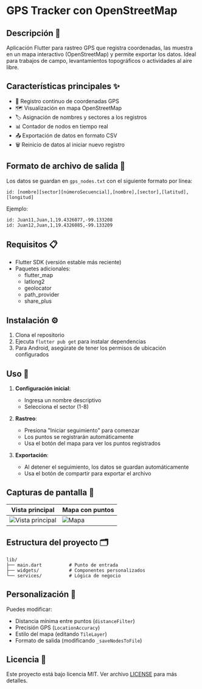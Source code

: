 # GPS Tracker con OpenStreetMap

## Descripción 📍

Aplicación Flutter para rastreo GPS que registra coordenadas, las muestra en un mapa interactivo (OpenStreetMap) y permite exportar los datos. Ideal para trabajos de campo, levantamientos topográficos o actividades al aire libre.

## Características principales ✨

- 📍 Registro continuo de coordenadas GPS
- 🗺️ Visualización en mapa OpenStreetMap
- 🏷️ Asignación de nombres y sectores a los registros
- 📊 Contador de nodos en tiempo real
- 📤 Exportación de datos en formato CSV
- 🗑️ Reinicio de datos al iniciar nuevo registro

## Formato de archivo de salida 📄

Los datos se guardan en `gps_nodes.txt` con el siguiente formato por línea:

```
id: [nombre][sector][númeroSecuencial],[nombre],[sector],[latitud],[longitud]
```

Ejemplo:
```
id: Juan11,Juan,1,19.4326077,-99.133208
id: Juan12,Juan,1,19.4326085,-99.133209
```

## Requisitos 📋

- Flutter SDK (versión estable más reciente)
- Paquetes adicionales:
  - flutter_map
  - latlong2
  - geolocator
  - path_provider
  - share_plus

## Instalación ⚙️

1. Clona el repositorio
2. Ejecuta `flutter pub get` para instalar dependencias
3. Para Android, asegúrate de tener los permisos de ubicación configurados

## Uso 🚀

1. **Configuración inicial**:
   - Ingresa un nombre descriptivo
   - Selecciona el sector (1-8)

2. **Rastreo**:
   - Presiona "Iniciar seguimiento" para comenzar
   - Los puntos se registrarán automáticamente
   - Usa el botón del mapa para ver los puntos registrados

3. **Exportación**:
   - Al detener el seguimiento, los datos se guardan automáticamente
   - Usa el botón de compartir para exportar el archivo

## Capturas de pantalla 📸

| Vista principal | Mapa con puntos |
|-----------------|-----------------|
| ![Vista principal](screenshots/main.png) | ![Mapa](screenshots/map.png) |

## Estructura del proyecto 🗂️

```
lib/
├── main.dart          # Punto de entrada
├── widgets/           # Componentes personalizados
└── services/          # Lógica de negocio
```

## Personalización 🎨

Puedes modificar:
- Distancia mínima entre puntos (`distanceFilter`)
- Precisión GPS (`LocationAccuracy`)
- Estilo del mapa (editando `TileLayer`)
- Formato de salida (modificando `_saveNodesToFile`)

## Licencia 📜

Este proyecto está bajo licencia MIT. Ver archivo [LICENSE](LICENSE) para más detalles.